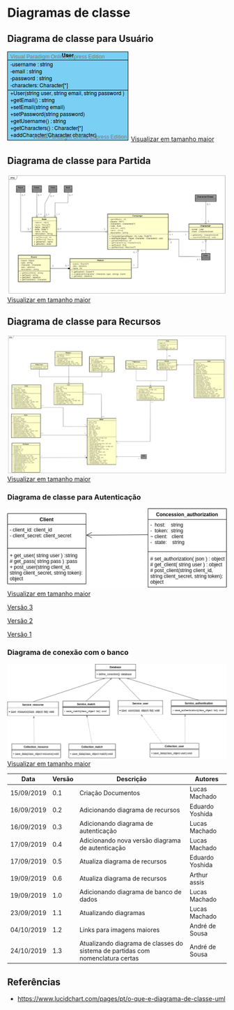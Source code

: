 # Diagramas de classe

## Diagrama de classe para Usuário

![diagrama de classe para classe ](../img/diagramas_de_classe/UML_usuario_V2.png)
[Visualizar em tamanho maior](../img/diagramas_de_classe/UML_usuario_V2.png)


## Diagrama de classe para Partida

![diagrama de classe para classe ](../img/diagramas_de_classe/classes_match_v2.png)
[Visualizar em tamanho maior](../img/diagramas_de_classe/classes_match_v2.png)


## Diagrama de classe para Recursos

![diagrama de classe para classe ](../img/diagramas_de_classe/UML_recursos_V4.png)
[Visualizar em tamanho maior](../img/diagramas_de_classe/UML_recursos_V4.png)

### Diagrama de classe para Autenticação

![ Versão 4 ](../img/diagramas_de_classe/UML_autenticacao_4.png)
[Visualizar em tamanho maior](../img/diagramas_de_classe/UML_autenticacao_4.png)

[ Versão 3 ](../img/diagramas_de_classe/UML_autenticacao_3.png)

[ Versão 2 ](../img/diagramas_de_classe/UML_autenticacao_2.png)

[ Versão 1 ](../img/diagramas_de_classe/UML_autenticacao.png)

### Diagrama de conexão com o banco

![ Versão 1 ](../img/diagramas_de_classe/UML_database.png)
[Visualizar em tamanho maior](../img/diagramas_de_classe/UML_database.png)


|**Data**|**Versão**|**Descrição**|**Autores**|
|--|--|--|--|
|15/09/2019|0.1|Criação Documentos|Lucas Machado|
|16/09/2019|0.2|Adicionando diagrama de recursos|Eduardo Yoshida|
|16/09/2019|0.3|Adicionando diagrama de autenticação|Lucas Machado|
|17/09/2019|0.4|Adicionando nova versão diagrama de autenticação|Lucas Machado|
|17/09/2019|0.5|Atualiza diagrama de recursos|Eduardo Yoshida|
|19/09/2019|0.6|Atualiza diagrama de recursos|Arthur assis|
|19/09/2019|1.0|Adicionando diagrama de banco de dados|Lucas Machado|
|23/09/2019|1.1|Atualizando diagramas|Lucas Machado|
|04/10/2019|1.2|Links para imagens maiores|André de Sousa|
|24/10/2019|1.3|Atualizando diagrama de classes do sistema de partidas com nomenclatura certas|André de Sousa|



## Referências

* https://www.lucidchart.com/pages/pt/o-que-e-diagrama-de-classe-uml
